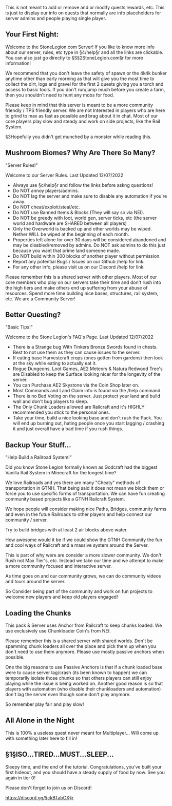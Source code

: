 This is not meant to add or remove and or modify quests rewards, etc. This is just to display our info on quests that normally are info placeholders for server admins and people playing single player. 








## Your First Night:

Welcome to the StoneLegion.com Server! If you like to know more info about our server, rules, etc type in §4/help§r and all the links are clickable. You can also just go directly to §S§2StoneLegion.com§r for more information! 

We recommend that you don't leave the safety of spawn or the 4k4k bunker anytime other than early morning as that will give you the most time to collect the dirt, logs and gravel for the first 2 quests giving you a torch and access to basic tools. If you don't run/jump much before you create a farm, then you shouldn't need to hunt any mobs for food. 

Please keep in mind that this server is meant to be a more community friendly / TPS friendly server. We are not Interested in players who are here to grind to max as fast as possible and brag about it in chat. Most of our core players play slow and steady and work on side projects, like the Rail System.

§3Hopefully you didn't get munched by a monster while reading this.









## Mushroom Biomes? Why Are There So Many?
"Server Rules!"

Welcome to our Server Rules.
Last Updated 12/07/2022

- Always use §c/help§r and follow the links before askng questions!
- Do NOT annoy players/admins.
- Do NOT lag the server and make sure to disable any automation if you're away.
- Do NOT cheat/exploit/steal/etc.
- Do NOT use Banned Items & Blocks (They will say so via NEI).
- Do NOT be greedy with loot, world gen, server ticks, etc (the server world and hardware are SHARED between all players)
- Only the Overworld is backed up and other worlds may be wiped. Nether WILL be wiped at the beginning of each month.
- Properties left alone for over 30 days will be considered abandoned and may be disabled/removed by admins. Do NOT ask admins to do this just because you want that prime land someone made.
- Do NOT build within 300 blocks of another player without permission.
- Report any potential Bugs / Issues on our Github /help for link.
- For any other info, please visit us on our Discord /help for link.

Please remember this is a shared server with other players. Most of our core members who play on our servers take their time and don't rush into the high tiers and make others end up suffering from your abuse of resources. Spend more time building nice bases, structures, rail system, etc. We are a Community Server!









## Better Questing?
"Basic Tips!"

Welcome to the Stone Legion's FAQ's Page.
Last Updated 12/07/2022

- There is a Strange bug With Tinkers Bronze Swords found in chests. Best to not use them as they can cause issues to the server.
- If eating base Harvestcraft crops (ones gotten from gardens) then look at the sky while eating to actually eat it.
- Rogue Dungeons, Loot Games, AE2 Meteors & Natura Redwood Tree's are Disabled to keep the Surface looking nicer for the longevity of the server.
- You can Purchase AE2 Skystone via the Coin Shop later on.
- Most Commands and Land Claim info is found via the /help command.
- There is no Bed Voting on the server. Just protect your land and build wall and don't bug players to sleep.
- The Only Chunk Loaders allowed are Railcraft and it's HIGHLY recommended you stick to the personal ones. 
- Take your time,  build a nice looking base and don't rush the Pack. You will end up burning out,  hating people once you start lagging / crashing it and just overall have a bad time if you rush things. 










## Backup Your Stuff...
"Help Build a Railroad System!"

Did you know Stone Legion formally known as Godcraft had the biggest Vanilla Rail System in Minecraft for the longest time?

We love Railroads and yes there are many "Cheaty" methods of transportation in GTNH. That being said it does not mean we block them or force you to use specific forms of transportation. We can have fun creating community based projects like a GTNH Railcraft System.

We hope people will consider making nice Paths, Bridges, community farms and even in the futue Railroads to other players and help connect our community / server. 

Try to build bridges with at least 2 air blocks above water.

How awesome would it be if we could show the GTNH Community the fun and cool ways of Railcraft and a massive system around the Server. 

This is part of why were are consider a more slower community. We don't Rush not Max Tier's, etc. Instead we take our time and we attempt to make a more community focused and interactive server. 

As time goes on and our community grows, we can do community videos and tours around the server.

So Consider being part of the community and work on fun projects to welcome new players and keep old players engaged! 










## Loading the Chunks

This pack & Server uses Anchor from Railcraft to keep chunks loaded. We use exclusively use Chunkloader Coin's from NEI.

Please remember this is a shared server with shared worlds. Don't be spamming chunk loaders all over the place and pick them up when you don't need to use them anymore. Please use mostly passive anchors when possible.

One the big reasons to use Passive Anchors is that if a chunk loaded base were to cause server lag/crash (its been known to happen) we can temporarily isolate those chunks so that others players can still enjoy playing while the issue is being worked on. Another good reason is so that players with automation (who disable their chunkloaders and automation) don't lag the server even though some don't play anymore.

So remember play fair and play slow!









## All Alone in the Night

This is 100% a useless quest never meant for Multiplayer... Will come up with something later here to fill in!




## §1§lSO...TIRED...MUST...SLEEP...

Sleepy time, and the end of the tutorial. Congratulations, you've built your first hideout, and you should have a steady supply of food by now. See you again in tier 0!

Please don't forget to join us on Discord!

https://discord.gg/§ckBTabCX§r
